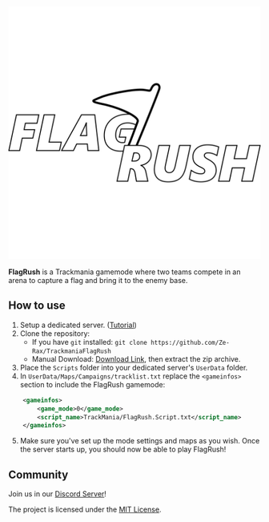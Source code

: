 ![FlagRush Logo](Assets/logo_nobackground.png)

**FlagRush** is a Trackmania gamemode where two teams compete in an arena to capture a flag and bring it to the enemy base.

## How to use

1. Setup a dedicated server. ([Tutorial](https://forums.ubisoft.com/showthread.php/2242192-Tutorial-Trackmania-2020-Dedicated-Server))
2. Clone the repository:
	-	If you have `git` installed: `git clone https://github.com/Ze-Rax/TrackmaniaFlagRush`
	- Manual Download: [Download Link](https://github.com/Ze-Rax/TrackmaniaFlagRush/archive/refs/heads/main.zip), then extract the zip archive.
3. Place the `Scripts` folder into your dedicated server's `UserData` folder.
4. In `UserData/Maps/Campaigns/tracklist.txt` replace the `<gameinfos>` section to include the FlagRush gamemode:
```xml
	<gameinfos>
		<game_mode>0</game_mode>
		<script_name>TrackMania/FlagRush.Script.txt</script_name>
	</gameinfos>
```
5. Make sure you've set up the mode settings and maps as you wish. Once the server starts up, you should now be able to play FlagRush!

## Community

Join us in our [Discord Server](https://discord.gg/J6ApdyRqEZ)!

The project is licensed under the [MIT License](LICENSE).